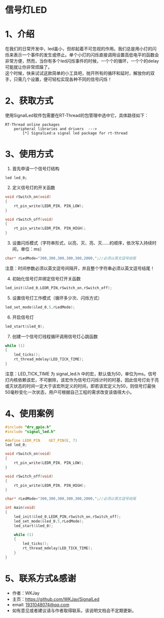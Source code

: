 # 信号灯LED

# 1、介绍

在我们的日常开发中，led虽小，但却起着不可忽视的作用。我们总是用小灯的闪烁来表示一个事件的发生或停止。单个小灯的闪烁直接调用设置高低电平的函数会非常方便，然而，当你有多个led闪烁事件的时候，一个个的循环，一个个的delay可能就让你非常烦躁了。<br>
这个时候，快来试试这款简单的小工具吧，抛开所有的循环和延时，解放你的双手，只需几个设置，便可轻松实现各种不同的信号闪烁！
# 2、获取方式

使用SignalLed软件包需要在RT-Thread的包管理中选中它，具体路径如下：

```
RT-Thread online packages
    peripheral libraries and drivers  --->
        [*] SignalLed:a signal led package for rt-thread
```

# 3、使用方式

1. 首先申请一个信号灯结构

```
led led_0;
```

2. 定义信号灯的开关函数

```C
void rSwitch_on(void)
{
    rt_pin_write(LEDR_PIN, PIN_LOW);
}

void rSwitch_off(void)
{
    rt_pin_write(LEDR_PIN, PIN_HIGH);
}
```

3. 设置闪烁模式（字符串形式，以亮、灭、亮、灭……的顺序，依次写入持续时间，单位：ms）

```C
char* rLedMode="300,300,300,300,300,2000,";//必须以英文逗号结尾
```

注意：时间参数必须以英文逗号间隔开，并且整个字符串必须以英文逗号结尾！
 
4. 初始化信号灯并绑定信号灯开关函数

```C
led_init(&led_0,LEDR_PIN,rSwitch_on,rSwitch_off);
```

5. 设置信号灯工作模式（循环多少次、闪烁方式）

```C
led_set_mode(&led_0,5,rLedMode);
```

6. 开启信号灯

```C
led_start(&led_0);
```

7. 创建一个信号灯线程循环调用信号灯心跳函数

```C
while (1)
{
    led_ticks();
    rt_thread_mdelay(LED_TICK_TIME);
}
```

注意：LED_TICK_TIME 为 signal_led.h 中的宏，默认值为50，单位为ms。信号灯内核依赖该宏，不可删除，该宏作为信号灯闪烁计时的时基，因此信号灯处于亮或灭状态的时间一定大于该宏所定义的时间，即若该宏定义为50，则信号灯最快50毫秒变化一次状态，用户可根据自己工程的需求改变该值得大小。
# 4、使用案例

```C
#include "drv_gpio.h"
#include "signal_led.h"

#define LEDR_PIN    GET_PIN(E, 7)
led led_0;

void rSwitch_on(void)
{
    rt_pin_write(LEDR_PIN, PIN_LOW);
}

void rSwitch_off(void)
{
    rt_pin_write(LEDR_PIN, PIN_HIGH);
}

char* rLedMode="300,300,300,300,300,2000,";//必须以英文逗号结尾

int main(void)
{
    led_init(&led_0,LEDR_PIN,rSwitch_on,rSwitch_off);
    led_set_mode(&led_0,5,rLedMode);
    led_start(&led_0);

    while (1)
    {
        led_ticks();
        rt_thread_mdelay(LED_TICK_TIME);
    }
}

```

# 5、联系方式&感谢


- 作者：WKJay
- 主页：https://github.com/WKJay/SignalLed
- email: 1931048074@qq.com
- 如有意见或者建议请与作者取得联系，该说明文档会不定期更新。
